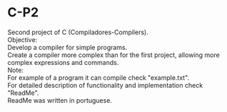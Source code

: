 # C-P2
Second project of C (Compiladores-Compilers).<br>
Objective:<br>
Develop a compiler for simple programs.<br>
Create a compiler more complex than for the first project, allowing more complex expressions and commands.<br>
Note:<br>
For example of a program it can compile check "example.txt".<br>
For detailed description of functionality and implementation check "ReadMe".<br>
ReadMe was written in portuguese.<br>
